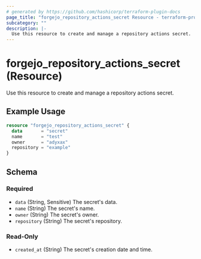 ```yaml
---
# generated by https://github.com/hashicorp/terraform-plugin-docs
page_title: "forgejo_repository_actions_secret Resource - terraform-provider-forgejo"
subcategory: ""
description: |-
  Use this resource to create and manage a repository actions secret.
---
```


# forgejo_repository_actions_secret (Resource)

Use this resource to create and manage a repository actions secret.

## Example Usage

```terraform
resource "forgejo_repository_actions_secret" {
  data       = "secret"
  name       = "test"
  owner      = "adyxax"
  repository = "example"
}
```

<!-- schema generated by tfplugindocs -->
## Schema

### Required

- `data` (String, Sensitive) The secret's data.
- `name` (String) The secret's name.
- `owner` (String) The secret's owner.
- `repository` (String) The secret's repository.

### Read-Only

- `created_at` (String) The secret's creation date and time.
